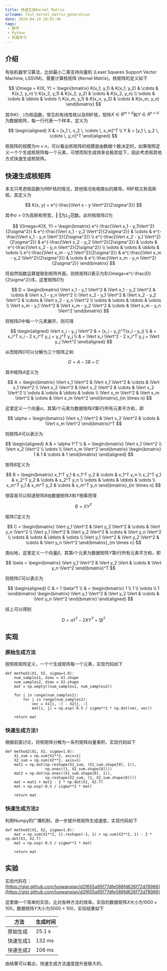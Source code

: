 ```yaml
---
title: 快速生成Kernel Matrix
urlname: fast_kernel_matrix_generation
date: 2019-04-19 19:55:46
tags:
 - 数学
 - Python
 - 机器学习
---
```


## 介绍

有些机器学习算法，比如最小二乘支持向量机 (Least Squares Support Vector Machine, LSSVM)，需要计算核矩阵 (Kernel Matrix)。核矩阵的定义如下

$$
\Omega = K(X, Y) = \begin{bmatrix}
K(x_1, y_1) & K(x_1, y_2) & \cdots & K(x_1, y_n) \\
K(x_2, y_1) & K(x_2, y_2) & \cdots & K(x_2, y_n) \\
\vdots & \vdots & \ddots & \vdots \\
K(x_m, y_1) & K(x_n, y_2) & \cdots & K(x_m, y_n)
\end{bmatrix}
$$

其中$K(\cdot, \cdot)$为核函数，常见的有线性核以及RBF核，矩阵$X \in R^{m \times d}$和$Y \in R^{n \times d}$为数据矩阵，每一行代表一个样本，定义为

$$
\begin{aligned}
X & = [x_1 \, x_2 \, \cdots \, x_m]^T \\
Y & = [y_1 \, y_2 \, \cdots \, y_n]^T
\end{aligned}
$$

核矩阵的规模为$m \times n$，可以看出核矩阵的规模是由数据个数决定的，如果按照定义一个个生成核矩阵每一个元素，可想而知生成效率会极其低下，因此考虑用其他方式快速生成核矩阵。

## 快速生成核矩阵

本文只考虑核函数为RBF核的情况，其他情况有相类似的推导。RBF核又称高斯核，其定义为

$$
K(x, y) = e^{-\frac{\Vert x - y \Vert^2}{2\sigma^2}}
$$

其中$\sigma > 0$为高斯核带宽，$\Vert\cdot\Vert$为$L_2$范数。此时核矩阵$\Omega$为

$$
\Omega=K(X, Y) = \begin{bmatrix}
e^{-\frac{\Vert x_1 - y_1\Vert^2}{2\sigma^2}} & e^{-\frac{\Vert x_1 - y_2 \Vert^2}{2\sigma^2}} & \cdots & e^{-\frac{\Vert x_1 - y_n \Vert^2}{2\sigma^2}} \\
e^{-\frac{\Vert x_2 - y_1 \Vert^2}{2\sigma^2}} & e^{-\frac{\Vert x_2 - y_2 \Vert^2}{2\sigma^2}} & \cdots & e^{-\frac{\Vert x_2 - y_n \Vert^2}{2\sigma^2}} \\
\vdots & \vdots & \ddots & \vdots \\
e^{-\frac{\Vert x_m - y_1 \Vert^2}{2\sigma^2}} & e^{-\frac{\Vert x_m - y_2 \Vert^2}{2\sigma^2}} & \cdots & e^{-\frac{\Vert x_m - y_n \Vert^2}{2\sigma^2}}
\end{bmatrix}
$$

将自然指数运算提取到矩阵外面，则核矩阵$\Omega$表示为$\Omega=e^{-\frac{D}{2\sigma^2}}$，这里矩阵$D$为

$$
D = \begin{bmatrix}
\Vert x_1 - y_1 \Vert^2 & \Vert x_1 - y_2 \Vert^2 & \cdots & \Vert x_1 - y_n \Vert^2 \\
\Vert x_2 - y_1 \Vert^2 & \Vert x_2 - y_2 \Vert^2 & \cdots & \Vert x_2 - y_n \Vert^2 \\
\vdots & \vdots & \ddots & \vdots \\
\Vert x_m - y_1 \Vert^2 & \Vert x_m - y_2 \Vert^2 & \cdots & \Vert x_m - y_n \Vert^2
\end{bmatrix}
$$

将矩阵$D$中每一个元素展开，则可得

$$
\begin{aligned}
\Vert x_i - y_j \Vert^2 & = (x_i - y_j)^T(x_i - y_j) \\
& = x_i^T x_i - 2 x_i^T y_j + y_j^T y_j \\
& = \Vert x_i \Vert^2 - 2 x_i^T y_j + \Vert y_j \Vert^2
\end{aligned}
$$

从而矩阵$D$可以分解为三个矩阵之和

$$
D = A - 2B + C
$$

其中矩阵$A$定义为

$$
A = \begin{bmatrix}
\Vert x_1 \Vert^2 & \Vert x_1 \Vert^2 & \cdots & \Vert x_1 \Vert^2 \\
\Vert x_2 \Vert^2 & \Vert x_2 \Vert^2 & \cdots & \Vert x_2 \Vert^2 \\
\vdots & \vdots & \ddots & \vdots \\
\Vert x_m \Vert^2 & \Vert x_m \Vert^2 & \cdots & \Vert x_m \Vert^2
\end{bmatrix}_{m \times n}
$$

这里定义一个向量$\alpha$，其第$i$个元素为数据矩阵$X$第$i$行所有元素平方和，即

$$
\alpha = \begin{bmatrix}
\Vert x_1 \Vert^2 & \Vert x_2 \Vert^2 & \cdots & \Vert x_m \Vert^2
\end{bmatrix}^T
$$

则矩阵$A$可以表示为

$$
\begin{aligned}
A & = \alpha 1^T \\
& = \begin{bmatrix}
\Vert x_1 \Vert^2 \\
\Vert x_2 \Vert^2 \\
\vdots \\
\Vert x_m \Vert^2
\end{bmatrix} \begin{bmatrix}
1 & 1 & \cdots & 1
\end{bmatrix}
\end{aligned}
$$

矩阵$B$定义为

$$
B = \begin{bmatrix}
x_1^T y_1 & x_1^T y_2 & \cdots & x_1^T y_n \\
x_2^T y_1 & x_2^T y_2 & \cdots & x_2^T y_n \\
\vdots & \vdots & \ddots & \vdots \\
x_m^T y_1 & x_m^T y_2 & \cdots & x_m^T y_n
\end{bmatrix}_{m \times n}
$$

很容易可以知道矩阵$B$由数据矩阵$X$和$Y$相乘而得

$$
B = XY^T
$$

矩阵$C$定义为

$$
C = \begin{bmatrix}
\Vert y_1 \Vert^2 & \Vert y_2 \Vert^2 & \cdots & \Vert y_n \Vert^2 \\
\Vert y_1 \Vert^2 & \Vert y_2 \Vert^2 & \cdots & \Vert y_n \Vert^2 \\
\vdots & \vdots & \ddots & \vdots \\
\Vert y_1 \Vert^2 & \Vert y_2 \Vert^2 & \cdots & \Vert y_n \Vert^2
\end{bmatrix}_{m \times n}
$$

类似地，这里定义一个向量$\beta$，其第$i$个元素为数据矩阵$Y$第$i$行所有元素平方和，即

$$
\beta = \begin{bmatrix}
\Vert y_1 \Vert^2 & \Vert y_2 \Vert & \cdots & \Vert y_n \Vert^2
\end{bmatrix}^T
$$

则矩阵$C$可以表示为

$$
\begin{aligned}
C & = 1 \beta^T \\
& = \begin{bmatrix}
1 \\
1 \\
\vdots \\
1
\end{bmatrix} \begin{bmatrix}
\Vert y_1 \Vert^2 & \Vert y_2 \Vert & \cdots & \Vert y_n \Vert^2
\end{bmatrix}
\end{aligned}
$$

综上可以得到

$$
D = \alpha 1^T - 2 XY^T + 1 \beta^T
$$

## 实现

### 原始生成方法

按照核矩阵定义，一个个生成矩阵每一个元素，实现代码如下

```
def method1(X1, X2, sigma=1.0):
    num_samples1, dims = X1.shape
    num_samples2, dims = X2.shape
    mat = np.empty((num_samples1, num_samples2))
    
    for i in range(num_samples1):
        for j in range(num_samples2):
            vec = X1[i, :] - X2[j, :]
            mat[i, j] = np.exp(-0.5 / sigma**2 * np.dot(vec, vec))
    
    return mat
```

### 快速生成方法1

根据前面讨论，将核矩阵分解为一系列矩阵向量乘积，实现代码如下

```
def method2(X1, X2, sigma=1.0):
    X1_sum = np.sum(X1**2, axis=1)
    X2_sum = np.sum(X2**2, axis=1)
    mat1 = np.dot(np.reshape(X1_sum, (X1_sum.shape[0], 1)),
                  np.ones((1, X2_sum.shape[0])))
    mat2 = np.dot(np.ones((X1_sum.shape[0], 1)),
                  np.reshape(X2_sum, (1, X2_sum.shape[0])))
    mat = mat1 + mat2 - 2 * np.dot(X1, X2.T)
    mat = np.exp(-0.5 / sigma**2 * mat)
    
    return mat
```

### 快速生成方法2

利用Numpy的广播机制，进一步提升核矩阵生成速度，实现代码如下

```
def method3(X1, X2, sigma=1.0):
    mat = np.sum(X1**2, 1).reshape(-1, 1) + np.sum(X2**2, 1) - 2 * np.dot(X1, X2.T)
    mat = np.exp(-0.5 / sigma**2 * mat)
    
    return mat
```

## 实验

实验代码在：[https://gist.github.com/luowanqian/d2f655a95f77dfe088fd626f72d78966](https://gist.github.com/luowanqian/d2f655a95f77dfe088fd626f72d78966)

这里做一个简单的实验，比对各种方法的效率。实验的数据矩阵$X$大小为$1000 \times 100$，数据矩阵$Y$大小为$5000 \times 100$，实验结果如下

| 方法 | 生成时间 |
| ---- | ---- |
| 原始生成 | 25.1 s |
| 快速生成1 | 132 ms |
| 快速生成2 | 106 ms |

由结果可以看出，快速生成方法速度提升是极大的。